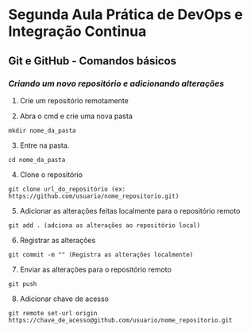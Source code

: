 # Segunda Aula Prática de DevOps e Integração Continua

## Git e GitHub - Comandos básicos

### _Criando um novo repositório e adicionando alterações_

1. Crie um repositório remotamente

2. Abra o cmd e crie uma nova pasta

```
mkdir nome_da_pasta
```

3. Entre na pasta.

```
cd nome_da_pasta
```

4. Clone o repositório

```
git clone url_do_repositório (ex: https://github.com/usuario/nome_repositorio.git)
```

5. Adicionar as alterações feitas localmente para o repositório remoto

```
git add . (adciona as alterações ao repositório local)
```

6. Registrar as alterações

```
git commit -m "" (Registra as alterações localmente)
```
7. Enviar as alterações para o repositório remoto

```
git push
```

8. Adicionar chave de acesso 

```
git remote set-url origin https://chave_de_acesso@github.com/usuario/nome_repositorio.git
```




